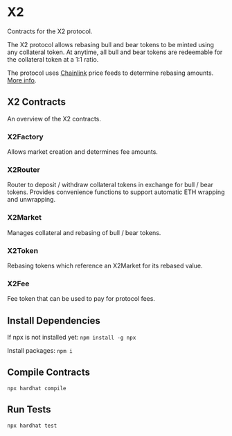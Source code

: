 # X2

Contracts for the X2 protocol.

The X2 protocol allows rebasing bull and bear tokens to be minted using any collateral token.
At anytime, all bull and bear tokens are redeemable for the collateral token at a 1:1 ratio.

The protocol uses [Chainlink](https://chain.link/) price feeds to determine rebasing amounts.
[More info](https://xvix.medium.com/x2-the-next-stage-for-xvix-b7dfbf59dee7).

## X2 Contracts

An overview of the X2 contracts.

### X2Factory

Allows market creation and determines fee amounts.

### X2Router

Router to deposit / withdraw collateral tokens in exchange for bull / bear tokens.
Provides convenience functions to support automatic ETH wrapping and unwrapping.

### X2Market

Manages collateral and rebasing of bull / bear tokens.

### X2Token

Rebasing tokens which reference an X2Market for its rebased value.

### X2Fee

Fee token that can be used to pay for protocol fees.

## Install Dependencies

If npx is not installed yet:
`npm install -g npx`

Install packages:
`npm i`

## Compile Contracts

`npx hardhat compile`

## Run Tests

`npx hardhat test`
